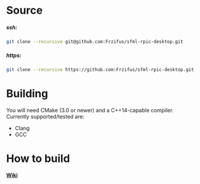 # Source

##### ssh:
```sh
git clone --recursive git@github.com:Frzifus/sfml-rpic-desktop.git
```

##### https:
```sh
git clone --recursive https://github.com:Frzifus/sfml-rpic-desktop.git
```

# Building

You will need CMake (3.0 or newer) and a C++14-capable compiler.
Currently supported/tested are:
 - Clang
 - GCC

# How to build
<b><a href="https://github.com/Frzifus/sfml-rpic-desktop/wiki">Wiki</a></b>


